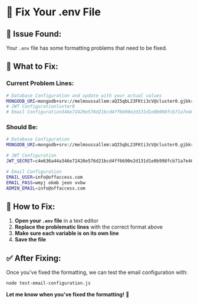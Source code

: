 # 🔧 Fix Your .env File

## 🚨 **Issue Found:**
Your `.env` file has some formatting problems that need to be fixed.

## 📝 **What to Fix:**

### **Current Problem Lines:**
```bash
# Database Configuration and update with your actual values
MONGODB_URI=mongodb+srv://melmoussallem:aQI5qbL23FKti3cV@cluster0.gjbkrwp.mongodb.net/?retryWrites=true&w
# JWT Configurationluster0
# Email Configuration346e72420e576d21bcd4ff6690e2d131d1e0b998fcb71a7e46ff8c
```

### **Should Be:**
```bash
# Database Configuration
MONGODB_URI=mongodb+srv://melmoussallem:aQI5qbL23FKti3cV@cluster0.gjbkrwp.mongodb.net/digital-wholesale-catalogue?retryWrites=true&w=majority

# JWT Configuration
JWT_SECRET=c4e636a44a346e72420e576d21bcd4ff6690e2d131d1e0b998fcb71a7e46ff8c

# Email Configuration
EMAIL_USER=info@offaccess.com
EMAIL_PASS=wmyj okmb jeon vvbw
ADMIN_EMAIL=info@offaccess.com
```

## 🔧 **How to Fix:**

1. **Open your `.env` file** in a text editor
2. **Replace the problematic lines** with the correct format above
3. **Make sure each variable is on its own line**
4. **Save the file**

## ✅ **After Fixing:**
Once you've fixed the formatting, we can test the email configuration with:
```bash
node test-email-configuration.js
```

**Let me know when you've fixed the formatting!** 🚀 